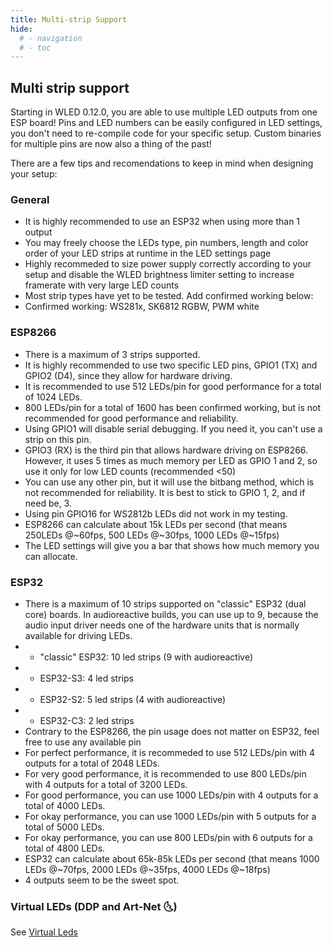 ```yaml
---
title: Multi-strip Support
hide:
  # - navigation
  # - toc
---
```


## Multi strip support

Starting in WLED 0.12.0, you are able to use multiple LED outputs from one ESP board!
Pins and LED numbers can be easily configured in LED settings, you don't need to re-compile code for your specific setup. Custom binaries for multiple pins are now also a thing of the past!

There are a few tips and recomendations to keep in mind when designing your setup:

### General

- It is highly recommended to use an ESP32 when using more than 1 output
- You may freely choose the LEDs type, pin numbers, length and color order of your LED strips at runtime in the LED settings page
- Highly recommeded to size power supply correctly according to your setup and disable the WLED brightness limiter setting to increase framerate with very large LED counts
- Most strip types have yet to be tested. Add confirmed working below:
- Confirmed working: WS281x, SK6812 RGBW, PWM white

### ESP8266

- There is a maximum of 3 strips supported.
- It is highly recommended to use two specific LED pins, GPIO1 (TX) and GPIO2 (D4), since they allow for hardware driving.
- It is recommended to use 512 LEDs/pin for good performance for a total of 1024 LEDs.
- 800 LEDs/pin for a total of 1600 has been confirmed working, but is not recommended for good performance and reliability.
- Using GPIO1 will disable serial debugging. If you need it, you can't use a strip on this pin.
- GPIO3 (RX) is the third pin that allows hardware driving on ESP8266. However, it uses 5 times as much memory per LED as GPIO 1 and 2, so use it only for low LED counts (recommended <50)
- You can use any other pin, but it will use the bitbang method, which is not recommended for reliability. It is best to stick to GPIO 1, 2, and if need be, 3.
- Using pin GPIO16 for WS2812b LEDs did not work in my testing.
- ESP8266 can calculate about 15k LEDs per second (that means 250LEDs @~60fps, 500 LEDs @~30fps, 1000 LEDs @~15fps)
- The LED settings will give you a bar that shows how much memory you can allocate.

### ESP32

- There is a maximum of 10 strips supported on "classic" ESP32 (dual core) boards. In audioreactive builds, you can use up to 9, because the audio input driver needs one of the hardware units that is normally available for driving LEDs.
 - * "classic" ESP32: 10 led strips (9 with audioreactive)
 - * ESP32-S3: 4 led strips
 - * ESP32-S2: 5 led strips (4 with audioreactive)
 - * ESP32-C3: 2 led strips
- Contrary to the ESP8266, the pin usage does not matter on ESP32, feel free to use any available pin
- For perfect performance, it is recommeded to use 512 LEDs/pin with 4 outputs for a total of 2048 LEDs.
- For very good performance, it is recommended to use 800 LEDs/pin with 4 outputs for a total of 3200 LEDs.
- For good performance, you can use 1000 LEDs/pin with 4 outputs for a total of 4000 LEDs.
- For okay performance, you can use 1000 LEDs/pin with 5 outputs for a total of 5000 LEDs.
- For okay performance, you can use 800 LEDs/pin with 6 outputs for a total of 4800 LEDs.
- ESP32 can calculate about 65k-85k LEDs per second (that means 1000 LEDs @~70fps, 2000 LEDs @~35fps, 4000 LEDs @~18fps)
- 4 outputs seem to be the sweet spot. 

### Virtual LEDs (DDP and Art-Net 🌜)

See [Virtual Leds](/advanced/ddp)
